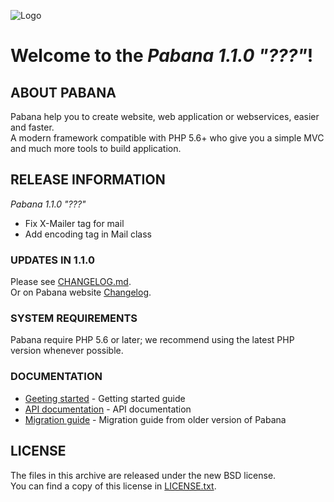 ![Logo](https://pabana.futurasoft.fr/img/logo_github.png)

# Welcome to the *Pabana 1.1.0 "???"*!

## ABOUT PABANA

Pabana help you to create website, web application or webservices, easier and faster.  
A modern framework compatible with PHP 5.6+ who give you a simple MVC and much more tools to build application.

## RELEASE INFORMATION

*Pabana 1.1.0 "???"*

* Fix X-Mailer tag for mail
* Add encoding tag in Mail class

### UPDATES IN 1.1.0

Please see [CHANGELOG.md](CHANGELOG.md).  
Or on Pabana website [Changelog](https://pabana.futurasoft.fr/about/changelog/).

### SYSTEM REQUIREMENTS

Pabana require PHP 5.6 or later; we recommend using the latest PHP version whenever possible.

### DOCUMENTATION

* [Geeting started](https://pabana.futurasoft.fr/documentation/1.1/getting-started/) - Getting started guide
* [API documentation](https://pabana.futurasoft.fr/api/1.1/) - API documentation
* [Migration guide](https://pabana.futurasoft.fr/documentation/1.1/migration/) - Migration guide from older version of Pabana

## LICENSE

The files in this archive are released under the new BSD license.  
You can find a copy of this license in [LICENSE.txt](LICENSE.txt).